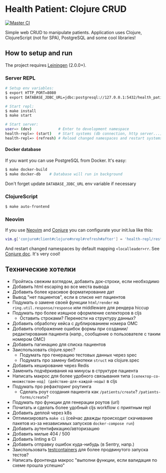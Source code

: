 # Health Patient: Clojure CRUD

[![Master CI](https://github.com/Seryiza/health-patient/actions/workflows/master-ci.yml/badge.svg)](https://github.com/Seryiza/health-patient/actions/workflows/master-ci.yml)

Simple web CRUD to manipulate patients. Application uses Clojure, ClojureScript (not for SPA), PostgreSQL and some cool libraries!

## How to setup and run
The project requires [Leiningen](https://leiningen.org/) (2.0.0+).

### Server REPL
```sh
# Setup env variables:
$ export HTTP_PORT=8080
$ export DATABASE_JDBC_URL=jdbc:postgresql://127.0.0.1:5432/health_patient?user=postgres&password=pass&stringtype=unspecified

# Start repl:
$ make install
$ make start

# Start server:
user=> (dev)            # Enter to development namespace
health-repl=> (start)   # Start systems (db connection, http server...)
health-repl=> (refresh) # Reload changed namespaces and restart systems
```

#### Docker database
If you want you can use PostgreSQL from Docker. It's easy:

```sh
$ make docker-build
$ make docker-db    # Database will run in background
```

Don't forget update `DATABASE_JDBC_URL` env variable if necessary

### ClojureScript
```sh
$ make auto-frontend
```

### Neovim
If you use [Neovim](https://neovim.io/) and [Conjure](https://github.com/Olical/conjure) you can configurate your init.lua like this:

```lua
vim.g['conjure#client#clojure#nrepl#refresh#after'] = 'health-repl/restart'
```

And restart changed namespaces by default mapping `<localleader>rr`. See [Conjure doc](https://github.com/Olical/conjure/blob/master/doc/conjure-client-clojure-nrepl.txt). It's very cool!

## Технические хотелки
- Пройтись свежим взглядом, добавить док-строки, если необходимо
- Добавить html escaping во все места вывода
- Добавить более красивое форматирование дат
- Вывод "нет пациентов", если в списке нет пациентов
- Подумать о замене своей функции `html/render` на `ring.util.response/response` или middleware для рендера hiccup
- Подумать про более изящное оформление селекторов в cljs
    - Оставить строками? Перенести на структуру данных?
- Добавить обработку кейса с дублированием номера ОМС
- Добавить отображение ошибок формы при создании/редактирования пациента (напр., сообщение о пользователе с таким номером ОМС)
- Добавить пагинацию для списка пациентов
- Заиспользовать clojure.spec?
    - Подумать про генерацию тестовых данных через spec
    - Подумать про замену библиотеки `struct` на clojure.spec
- Добавить кеширование через Redis
- Заменить подчёркивания на минусы в структуре пациента
- Написать макрос для более удобного связывания типа `[селектор-со-множеством-нод] (действие-для-каждой-ноды)` в cljs
- Подумать про рефакторинг роутинга
    - Сделать роут создания пациента как `/patients/create`? `/patients-forms/create`? 
- Подумать про функции для генерации роутов (url)
- Почитать и сделать более удобный cljs workflow с приятным repl
- Добавить деплой через k8s
- Оптимизировать `make ci` (сейчас дважды происходит скачивание пакетов из-за независимых запусков `docker-compose run`)
- Добавить аутентификацию/авторизацию
- Добавить милые 404 / 500
- Добавить linting в CI
- Добавить отправку ошибок куда-нибудь (в Sentry, напр.)
- Заиспользовать [testcontainers](https://github.com/javahippie/clj-test-containers) для более продвинутого запуска тестов?
- Написать фронтенда макрос "выполни функции, если валидация по схеме прошла успешно"
